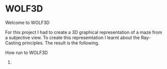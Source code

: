 # WOLF3D

Welcome to WOLF3D

For this project I had to create a 3D graphical representation of a maze from a subjective view.
To create this represemtation I learnt about the Ray-Casting principles.
The result is the following.

How run to WOLF3D

1)
